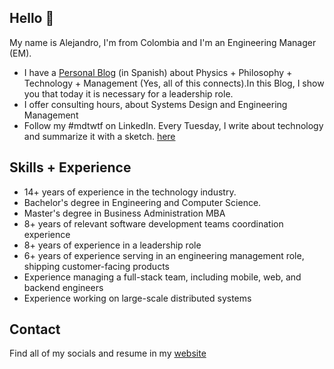 ## Hello 👋

My name is Alejandro, I'm from Colombia and I'm an Engineering Manager (EM).


* I have a [Personal Blog](https://entropicomacm.substack.com/) (in Spanish) about Physics + Philosophy + Technology + Management (Yes, all of this connects).In this Blog, I show you that today it is necessary for a leadership role.
* I offer consulting hours, about Systems Design and Engineering Management
* Follow my #mdtwtf on LinkedIn. Every Tuesday, I write about technology and summarize it with a sketch. [here](https://www.linkedin.com/feed/hashtag/?keywords=mdtwtf)


## Skills + Experience

* 14+ years of experience in the technology industry.
* Bachelor's degree in Engineering and Computer Science.
* Master's degree in Business Administration MBA
* 8+ years of relevant software development teams coordination experience
* 8+ years of experience in a leadership role
* 6+ years of experience serving in an engineering management role, shipping customer-facing products
* Experience managing a full-stack team, including mobile, web, and backend engineers
* Experience working on large-scale distributed systems

## Contact

Find all of my socials and resume in my [website](https://www.linkedin.com/in/miguel-alejandro-cortes-molina/)
